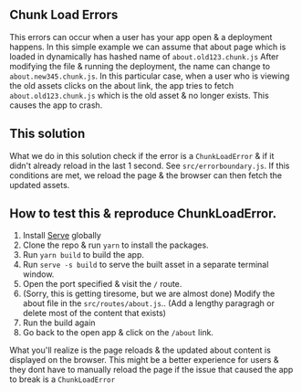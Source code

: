 ## Chunk Load Errors

This errors can occur when a user has your app open & a deployment happens.
In this simple example we can assume that about page which is loaded in dynamically has hashed name of
`about.old123.chunk.js`
After modifying the file & running the deployment, the name can change to
`about.new345.chunk.js`.
In this particular case, when a user who is viewing the old assets clicks on the about link, the app tries to fetch `about.old123.chunk.js` which is the old asset & no longer exists.
This causes the app to crash.

## This solution

What we do in this solution check if the error is a `ChunkLoadError` & if it didn't already reload in the last 1 second. See `src/errorboundary.js`. If this conditions are met, we reload the page & the browser can then fetch the updated assets.

## How to test this & reproduce ChunkLoadError.

1. Install [Serve](https://www.npmjs.com/package/serve) globally
2. Clone the repo & run `yarn` to install the packages.
3. Run `yarn build` to build the app.
4. Run `serve -s build` to serve the built asset in a separate terminal window.
5. Open the port specified & visit the `/` route.
6. (Sorry, this is getting tiresome, but we are almost done) Modify the about file in the `src/routes/about.js`.. (Add a lengthy paragragh or delete most of the content that exists)
7. Run the build again
8. Go back to the open app & click on the `/about` link.

What you'll realize is the page reloads & the updated about content is displayed on the browser.
This might be a better experience for users & they dont have to manually reload the page if the issue that caused the app to break is a `ChunkLoadError`
